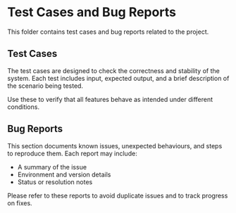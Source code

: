 # Test Cases and Bug Reports

This folder contains test cases and bug reports related to the project.

## Test Cases

The test cases are designed to check the correctness and stability of the system. Each test includes input, expected output, and a brief description of the scenario being tested.

Use these to verify that all features behave as intended under different conditions.

## Bug Reports

This section documents known issues, unexpected behaviours, and steps to reproduce them. Each report may include:

- A summary of the issue
- Environment and version details
- Status or resolution notes

Please refer to these reports to avoid duplicate issues and to track progress on fixes.
